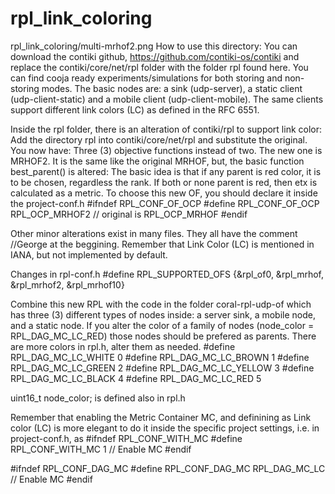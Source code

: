 # rpl_link_coloring
rpl_link_coloring/multi-mrhof2.png
How to use this directory:
You can download the contiki github, https://github.com/contiki-os/contiki and replace the contiki/core/net/rpl folder with the folder rpl found here. 
You can find cooja ready experiments/simulations for both storing and non-storing modes. 
The basic nodes are: a sink (udp-server), a static client (udp-client-static) and a mobile client (udp-client-mobile). The same clients support different link colors (LC) as defined in the RFC 6551.  

Inside the rpl folder, there is an alteration of contiki/rpl to support link color:
Add the directory rpl into contiki/core/net/rpl and substitute the original. You now have:
Three (3) objective functions instead of two. 
The new one is MRHOF2. It is the same like the original MRHOF, but, the basic function best_parent() is altered:
The basic idea is that if any parent is red color, it is to be chosen, regardless the rank. If both or none parent is red, 
then etx is calculated as a metric.
To choose this new OF, you should declare it inside the project-conf.h
#ifndef RPL_CONF_OF_OCP
#define RPL_CONF_OF_OCP RPL_OCP_MRHOF2 // original is RPL_OCP_MRHOF
#endif

Other minor alterations exist in many files. They all have the comment //George at the beggining.
Remember that Link Color (LC) is mentioned in IANA, but not implemented by default.

Changes in rpl-conf.h
#define RPL_SUPPORTED_OFS {&rpl_of0, &rpl_mrhof, &rpl_mrhof2, &rpl_mrhof10}

Combine this new RPL with the code in the folder coral-rpl-udp-of which has three (3) different types of nodes inside:
a server sink, a mobile node, and a static node. If you alter the color of a family of nodes (node_color = RPL_DAG_MC_LC_RED) those nodes should be prefered as parents. There are more colors in rpl.h, alter them as needed.
#define RPL_DAG_MC_LC_WHITE  0
#define RPL_DAG_MC_LC_BROWN  1
#define RPL_DAG_MC_LC_GREEN  2
#define RPL_DAG_MC_LC_YELLOW 3
#define RPL_DAG_MC_LC_BLACK  4
#define RPL_DAG_MC_LC_RED    5

uint16_t node_color;  is defined also in rpl.h

Remember that enabling the Metric Container MC, and definining as Link color (LC) is more elegant to do it inside the specific project settings, i.e. in project-conf.h, as 
#ifndef RPL_CONF_WITH_MC
#define RPL_CONF_WITH_MC 1 // Enable MC
#endif 

#ifndef RPL_CONF_DAG_MC
#define RPL_CONF_DAG_MC RPL_DAG_MC_LC // Enable MC
#endif 
